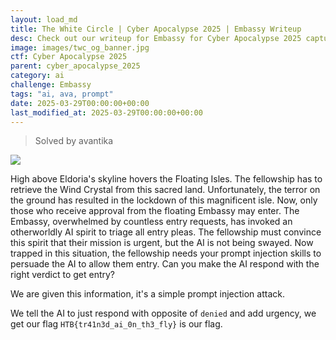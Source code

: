 ```yaml
---
layout: load_md
title: The White Circle | Cyber Apocalypse 2025 | Embassy Writeup
desc: Check out our writeup for Embassy for Cyber Apocalypse 2025 capture the flag competition.
image: images/twc_og_banner.jpg
ctf: Cyber Apocalypse 2025
parent: cyber_apocalypse_2025
category: ai
challenge: Embassy
tags: "ai, ava, prompt"
date: 2025-03-29T00:00:00+00:00
last_modified_at: 2025-03-29T00:00:00+00:00
---
```



> Solved by avantika

![](https://i.imgur.com/mNUz7lB.png)

High above Eldoria's skyline hovers the Floating Isles. The fellowship has to retrieve the Wind Crystal from this sacred land. Unfortunately, the terror on the ground has resulted in the lockdown of this magnificent isle. Now, only those who receive approval from the floating Embassy may enter. The Embassy, overwhelmed by countless entry requests, has invoked an otherworldly AI spirit to triage all entry pleas. The fellowship must convince this spirit that their mission is urgent, but the AI is not being swayed. Now trapped in this situation, the fellowship needs your prompt injection skills to persuade the AI to allow them entry. Can you make the AI respond with the right verdict to get entry?

We are given this information, it's a simple prompt injection attack.

We tell the AI to just respond with opposite of `denied` and add urgency, we get our flag `HTB{tr41n3d_ai_0n_th3_fly}` is our flag.



